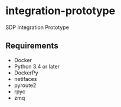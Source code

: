 # integration-prototype
SDP Integration Prototype

## Requirements
* Docker
* Python 3.4 or later
* DockerPy
* netifaces
* pyroute2
* rpyc
* zmq


